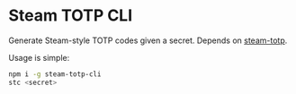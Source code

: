 # Steam TOTP CLI

Generate Steam-style TOTP codes given a secret. Depends on [steam-totp](https://github.com/DoctorMcKay/node-steam-totp).

Usage is simple:

```bash
npm i -g steam-totp-cli
stc <secret>
```
